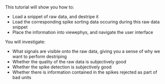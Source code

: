 This tutorial will show you how to:

- Load a snippet of raw data, and destripe it
- Load the corresponding spike sorting data occuring during this raw data snippet
- Place the information into viewephys, and navigate the user interface

You will investigate:
- What signals are visible onto the raw data, giving you a sense of why we want to perform destriping
- Whether the quality of the raw data is subjectively good
- Whether the spike detection is subjectively good
- Whether there is information contained in the spikes rejected as part of bad units
